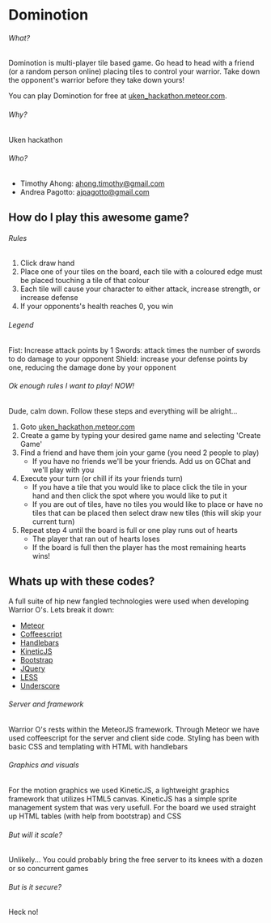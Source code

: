 Dominotion
================================

###### What?

Dominotion is multi-player tile based game. Go head to head with a friend (or a random person online) placing tiles to control your warrior. Take down the opponent's warrior before they take down yours!

You can play Dominotion for free at [uken_hackathon.meteor.com](http://uken_hackathon.meteor.com).

###### Why?
Uken hackathon

###### Who?
* Timothy Ahong: ahong.timothy@gmail.com
* Andrea Pagotto: ajpagotto@gmail.com


How do I play this awesome game?
--------------------------------

###### Rules

1. Click draw hand
2. Place one of your tiles on the board, each tile with a coloured edge must be placed touching a tile of that colour
3. Each tile will cause your character to either attack, increase strength, or increase  defense
4. If your opponents's health reaches 0, you win
 
###### Legend

Fist: Increase attack points by 1
Swords: attack times the number of swords to do damage to your opponent
Shield: increase your defense points by one, reducing the damage done by your opponent

###### Ok enough rules I want to play! NOW!

Dude, calm down. Follow these steps and everything will be alright...

1. Goto [uken_hackathon.meteor.com](http://uken_hackathon.meteor.com)
2. Create a game by typing your desired game name and selecting 'Create Game'
3. Find a friend and have them join your game (you need 2 people to play)
    * If you have no friends we'll be your friends. Add us on GChat and we'll play with you
4. Execute your turn (or chill if its your friends turn)
    * If you have a tile that you would like to place click the tile in your hand and then click the spot where you would like to put it
    * If you are out of tiles, have no tiles you would like to place or have no tiles that can be placed then select draw new tiles (this will skip your current turn)
5. Repeat step 4 until the board is full or one play runs out of hearts
    * The player that ran out of hearts loses
    * If the board is full then the player has the most remaining hearts wins!

Whats up with these codes?
--------------------------------

A full suite of hip new fangled technologies were used when developing Warrior O's. Lets break it down:
* [Meteor](https://meteor.com)
* [Coffeescript](http://coffeescript.org)
* [Handlebars](http://handlebarsjs.com)
* [KineticJS](http://kineticjs.com)
* [Bootstrap](http://twitter.github.com/bootstrap)
* [JQuery](http://jquery.com/)
* [LESS](http://lesscss.org/)
* [Underscore](http://documentcloud.github.com/underscore/)

###### Server and framework
Warrior O's rests within the MeteorJS framework. Through Meteor we have used coffeescript for the server and client side code. Styling has been with basic CSS and templating with HTML with handlebars

###### Graphics and visuals
For the motion graphics we used KineticJS, a lightweight graphics framework that utilizes HTML5 canvas. KineticJS has a simple sprite management system that was very usefull. For the board we used straight up HTML tables (with help from bootstrap) and CSS

###### But will it scale?
Unlikely...
You could probably bring the free server to its knees with a dozen or so concurrent games

###### But is it secure?
Heck no!

